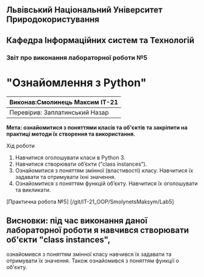 ## Львівський Національний Університет Природокористування
## Кафедра Інформаційних систем та Технологій



### Звіт про виконання лабораторної роботи №5
# "Ознайомлення з Python"



| Виконав:Смолинець Максим ІТ-21 |
|--------------------------------|
| Перевірив: Заплатинський Назар |




**Мета: ознайомитися з поняттями класів та об'єктів та закріпити на практиці методи їх створення та використання.**


Хід роботи

1. Навчитися оголошувати класи в Python 3.
2. Навчитися створювати об’єкти (“class instances”).
3. Ознайомитися з поняттям змінної (властивості) класу. Навчитися їх задавати та отримувати їхні значення.
4. Ознайомитися з поняттям функцій об’єкту. Навчитися їх оголошувати та викликати.

[Практична робота №5] [/git/IT-21_OOP/SmolynetsMaksym/Lab5]

## Висновки: під час виконання даної лабораторної роботи я навчився створювати об'єкти "class instances", 
ознайомився з поняттям змінної класу навчився їх задавати та отримувати їх значення. Також ознайомився з 
поняттям функції о об'єкту.